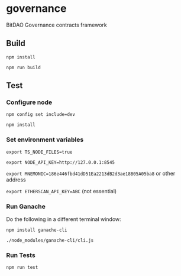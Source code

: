 # governance
BitDAO Governance contracts framework

## Build

`npm install`

`npm run build`

## Test

### Configure node

`npm config set include=dev`

`npm install`

### Set environment variables

`export TS_NODE_FILES=true`

`export NODE_API_KEY=http://127.0.0.1:8545`

`export MNEMONIC=186e446fbd41dD51Ea2213dB2d3ae18B05A05ba8` or other address

`export ETHERSCAN_API_KEY=ABC` (not essential)

### Run Ganache

Do the following in a different terminal window:

`npm install ganache-cli`

`./node_modules/ganache-cli/cli.js`

### Run Tests

`npm run test`
